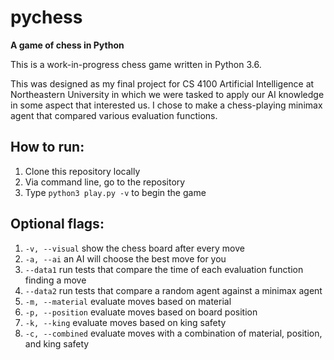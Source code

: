 # pychess
**A game of chess in Python**

This is a work-in-progress chess game written in Python 3.6.

This was designed as my final project for CS 4100 Artificial 
Intelligence at Northeastern University in which we were 
tasked to apply our AI knowledge in some aspect that 
interested us. I chose to make a chess-playing minimax agent 
that compared various evaluation functions.

## How to run:
1. Clone this repository locally
2. Via command line, go to the repository
3. Type `python3 play.py -v` to begin the game

## Optional flags:
1. `-v, --visual` show the chess board after every move
2. `-a, --ai` an AI will choose the best move for you
3. `--data1` run tests that compare the time of each evaluation function finding a move
4. `--data2` run tests that compare a random agent against a minimax agent
5. `-m, --material` evaluate moves based on material
6. `-p, --position` evaluate moves based on board position
7. `-k, --king` evaluate moves based on king safety
8. `-c, --combined` evaluate moves with a combination of material, position, and king safety
